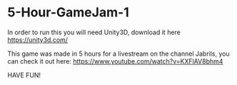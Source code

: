 # 5-Hour-GameJam-1

In order to run this you will need Unity3D, download it here https://unity3d.com/

This game was made in 5 hours for a livestream on the channel Jabrils, you can check it out here: https://www.youtube.com/watch?v=KXFlAV8bhm4

HAVE FUN!

